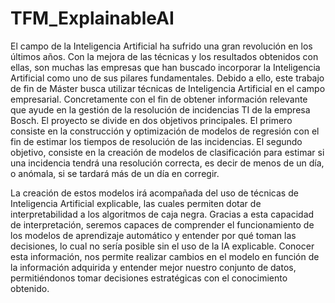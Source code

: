 # TFM_ExplainableAI

El campo de la Inteligencia Artificial ha sufrido una gran revolución en los últimos años. Con la mejora de las técnicas y los resultados obtenidos con ellas, son muchas las empresas que han buscado incorporar la Inteligencia Artificial como uno de sus pilares fundamentales. Debido a ello, este trabajo de fin de Máster busca utilizar técnicas de Inteligencia Artificial en el campo empresarial. Concretamente con el fin de obtener información relevante que ayude en la gestión de la resolución de incidencias TI de la empresa Bosch. El proyecto se divide en dos objetivos principales. El primero consiste en la construcción y optimización de modelos de regresión con el fin de estimar los tiempos de resolución de las incidencias. El segundo objetivo, consiste en la creación de modelos de clasificación para estimar si una incidencia tendrá una resolución correcta, es decir de menos de un día, o anómala, si se tardará más de un día en corregir. 

La creación de estos modelos irá acompañada del uso de técnicas de Inteligencia Artificial explicable, las cuales permiten dotar de interpretabilidad a los algoritmos de caja negra. Gracias a esta capacidad de interpretación, seremos capaces de comprender el funcionamiento de los modelos de aprendizaje automático y entender por qué toman las decisiones, lo cual no sería posible sin el uso de la IA explicable. Conocer esta información, nos permite realizar cambios en el modelo en función de la información adquirida y entender mejor nuestro conjunto de datos, permitiéndonos tomar decisiones estratégicas con el conocimiento obtenido.
